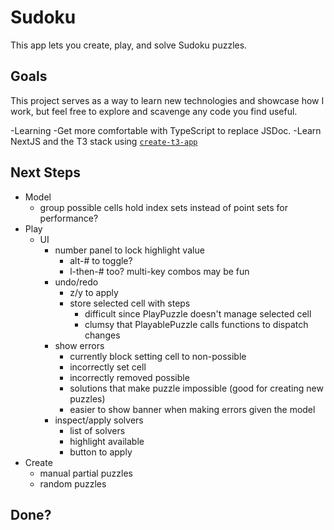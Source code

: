 # Sudoku

This app lets you create, play, and solve Sudoku puzzles.


## Goals

This project serves as a way to learn new technologies and showcase how I work,
but feel free to explore and scavenge any code you find useful.

-Learning
  -Get more comfortable with TypeScript to replace JSDoc. 
  -Learn NextJS and the T3 stack using [`create-t3-app`](https://create.t3.gg/)


## Next Steps

- Model
  - group possible cells hold index sets instead of point sets for performance?
- Play
  - UI
    - number panel to lock highlight value
      - alt-# to toggle?
      - l-then-# too? multi-key combos may be fun
    - undo/redo
      - z/y to apply
      - store selected cell with steps
        - difficult since PlayPuzzle doesn't manage selected cell
        - clumsy that PlayablePuzzle calls functions to dispatch changes
    - show errors
      - currently block setting cell to non-possible
      - incorrectly set cell
      - incorrectly removed possible
      - solutions that make puzzle impossible (good for creating new puzzles)
      - easier to show banner when making errors given the model
    - inspect/apply solvers
      - list of solvers
      - highlight available
      - button to apply
- Create
  - manual partial puzzles
  - random puzzles

## Done?
